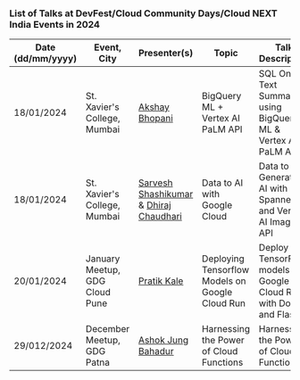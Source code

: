 ### List of Talks at DevFest/Cloud Community Days/Cloud NEXT India Events in 2024

| Date (dd/mm/yyyy) | Event, City          | Presenter(s)                                                 | Topic                                            | Talk Description | Links                                                                                                                |
| ----------------- | -------------------- | ------------------------------------------------------------ | ------------------------------------------------ | ---------------- | -------------------------------------------------------------------------------------------------------------------- |
| 18/01/2024 | St. Xavier's College, Mumbai | [Akshay Bhopani](https://www.linkedin.com/in/akshaybhopani/) | BigQuery ML + Vertex AI PaLM API | SQL Only Text Summarizer using BigQuery ML & Vertex AI PaLM API | [Presentation](https://docs.google.com/presentation/d/1a0B9zOBJ4xMa4X1xiDayEHekhUZTdUpKsbJO_bDfWTM/edit?usp=sharing)|
| 18/01/2024 | St. Xavier's College, Mumbai | [Sarvesh Shashikumar](https://www.linkedin.com/in/sarvesh-shashikumar/) & [Dhiraj Chaudhari](https://www.linkedin.com/in/dhiraj-chaudhari-06ba10259/) | Data to AI with Google Cloud | Data to Generative AI with Spanner and Vertex AI Imagen API | [Presentation](https://docs.google.com/presentation/d/1ZdI-bwUKWyb-zQBHS53-45qkr4Xzn_NruvTHIm4BGms/edit?usp=sharing)|
| 20/01/2024 | January Meetup, GDG Cloud Pune | [Pratik Kale](https://www.linkedin.com/in/pratikkalein/)| Deploying Tensorflow Models on Google Cloud Run | Deploy TensorFlow models on Google Cloud Run with Docker and Flask | [Presentation](https://pratik.tech/deploy-tf-cloud-run) <br> [GitHub Repo](https://github.com/pratikkalein/deploy-tf-cloud-run)|
| 29/012/2024 | December Meetup, GDG Patna | [Ashok Jung Bahadur](https://www.linkedin.com/in/ashokjung/)| Harnessing the Power of Cloud Functions | Harnessing the Power of Cloud Functions | [Presentation](https://github.com/ashokjung/devfest-patna-2024-harness-the-power-of-cloud-functions/blob/main/Harnessing%20the%20Power%20of%20Cloud%20Functions.pdf) <br> [GitHub Repo](https://github.com/ashokjung/devfest-patna-2024-harness-the-power-of-cloud-functions)|
